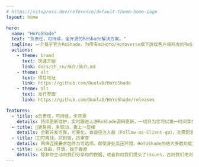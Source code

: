 ```yaml
---
# https://vitepress.dev/reference/default-theme-home-page
layout: home

hero:
  name: "HoYoShade"
  text: "负责任，可持续，全开源的ReShade解决方案。"
  tagline: 一个基于官方ReShade，为所有miHoYo/HoYoverse旗下游戏客户端开发的ReShade解决方案。
  actions:
    - theme: brand
      text: 快速开始
      link: docs/zh_cn/简介/简介.md
    - theme: alt
      text: 项目地址
      link: https://github.com/DuolaD/HoYoShade
    - theme: alt
      text: 发行界面
      link: https://github.com/DuolaD/HoYoShade/releases

features:
  - title: ♻️负责任，可持续，全开源
    details: 持续更新维护，实时跟进上游ReShade源码更新，一切只为您可以第一时间享受所有新特性。同时，HoYoShade所用到的框架均为100%开源，我们不会添加任何形式的后门，也不会以任何形式保存你的数据。你可以随时自由审查所有源代码，以确认我们说到做到。
  - title: 🚀更易用，多联动，更上一层楼
    details: 全新开发可靠，可量化，自适应注入器（Follow-as-Client-go），无需配置任何文件，只需启动游戏，即可完成既往所有繁琐步骤，降低学习成本。同时，这也为我们带来了链式启动的可能，无论使用何种Mod，你总能找到可以联动HoYoShade启动的方式。
  - title: ⛓️‍💥可离线，抗封锁，抗审查
    details: 网络连接要求始终为可选项。即使身处高压环境，HoYoShade的绝大多数功能将始终可用。在某些国际网络受限的国家及地区，HoYoShade将会提供可靠的本地下载方式，也提供了优于官方ReShade的可用性和可靠性。
  - title: 🇭🇰自由，开放，始于香港
    details: 除非你主动向我们分享你的数据，或者你向我们提交了issues，否则我们绝对以任何信息向你索要任何形式的数据。同时，主要开发及维护工作均在香港完成。对于部分敏感操作，我们会与我们的合作伙伴进行合作，以确保我们的活动始终保持匿名。
---
```


